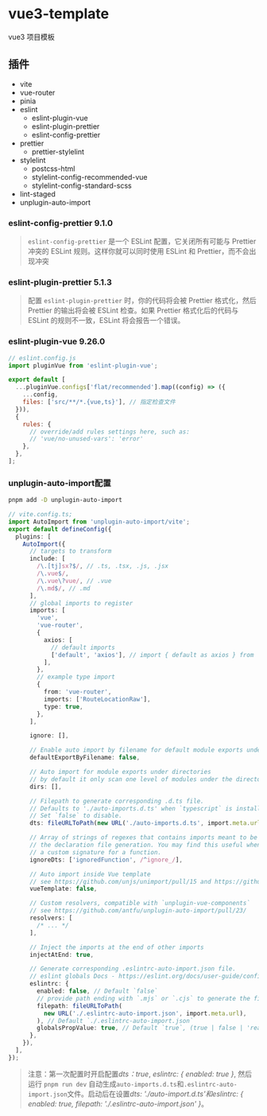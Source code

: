 # vue3-template

vue3 项目模板

## 插件

- vite
- vue-router
- pinia
- eslint
  - eslint-plugin-vue
  - eslint-plugin-prettier
  - eslint-config-prettier
- prettier
  - prettier-stylelint
- stylelint
  - postcss-html
  - stylelint-config-recommended-vue
  - stylelint-config-standard-scss
- lint-staged
- unplugin-auto-import

### eslint-config-prettier 9.1.0

> `eslint-config-prettier` 是一个 ESLint 配置，它关闭所有可能与 Prettier 冲突的 ESLint 规则。这样你就可以同时使用 ESLint 和 Prettier，而不会出现冲突

### eslint-plugin-prettier 5.1.3

> 配置 `eslint-plugin-prettier` 时，你的代码将会被 Prettier 格式化，然后 Prettier 的输出将会被 ESLint 检查。如果 Prettier 格式化后的代码与 ESLint 的规则不一致，ESLint 将会报告一个错误。

### eslint-plugin-vue 9.26.0

```js
// eslint.config.js
import pluginVue from 'eslint-plugin-vue';

export default [
  ...pluginVue.configs['flat/recommended'].map((config) => ({
    ...config,
    files: ['src/**/*.{vue,ts}'], // 指定检查文件
  })),
  {
    rules: {
      // override/add rules settings here, such as:
      // 'vue/no-unused-vars': 'error'
    },
  },
];
```

### unplugin-auto-import配置

```bash
pnpm add -D unplugin-auto-import
```

```ts
// vite.config.ts;
import AutoImport from 'unplugin-auto-import/vite';
export default defineConfig({
  plugins: [
    AutoImport({
      // targets to transform
      include: [
        /\.[tj]sx?$/, // .ts, .tsx, .js, .jsx
        /\.vue$/,
        /\.vue\?vue/, // .vue
        /\.md$/, // .md
      ],
      // global imports to register
      imports: [
        'vue',
        'vue-router',
        {
          axios: [
            // default imports
            ['default', 'axios'], // import { default as axios } from 'axios',
          ],
        },
        // example type import
        {
          from: 'vue-router',
          imports: ['RouteLocationRaw'],
          type: true,
        },
      ],

      ignore: [],

      // Enable auto import by filename for default module exports under directories
      defaultExportByFilename: false,

      // Auto import for module exports under directories
      // by default it only scan one level of modules under the directory
      dirs: [],

      // Filepath to generate corresponding .d.ts file.
      // Defaults to './auto-imports.d.ts' when `typescript` is installed locally.
      // Set `false` to disable.
      dts: fileURLToPath(new URL('./auto-imports.d.ts', import.meta.url)),

      // Array of strings of regexes that contains imports meant to be ignored during
      // the declaration file generation. You may find this useful when you need to provide
      // a custom signature for a function.
      ignoreDts: ['ignoredFunction', /^ignore_/],

      // Auto import inside Vue template
      // see https://github.com/unjs/unimport/pull/15 and https://github.com/unjs/unimport/pull/72
      vueTemplate: false,

      // Custom resolvers, compatible with `unplugin-vue-components`
      // see https://github.com/antfu/unplugin-auto-import/pull/23/
      resolvers: [
        /* ... */
      ],

      // Inject the imports at the end of other imports
      injectAtEnd: true,

      // Generate corresponding .eslintrc-auto-import.json file.
      // eslint globals Docs - https://eslint.org/docs/user-guide/configuring/language-options#specifying-globals
      eslintrc: {
        enabled: false, // Default `false`
        // provide path ending with `.mjs` or `.cjs` to generate the file with the respective format
        filepath: fileURLToPath(
          new URL('./.eslintrc-auto-import.json', import.meta.url),
        ), // Default `./.eslintrc-auto-import.json`
        globalsPropValue: true, // Default `true`, (true | false | 'readonly' | 'readable' | 'writable' | 'writeable')
      },
    }),
  ],
});
```

> 注意：第一次配置时开启配置*dts：true*, *eslintrc: { enabled: true }*, 然后运行 `pnpm run dev` 自动生成`auto-imports.d.ts`和`.eslintrc-auto-import.json`文件。启动后在设置*dts: './auto-import.d.ts'*和*eslintrc: { enabled: true, filepath: './.eslintrc-auto-import.json' }*。

<!-- npx @eslint/config-inspector --